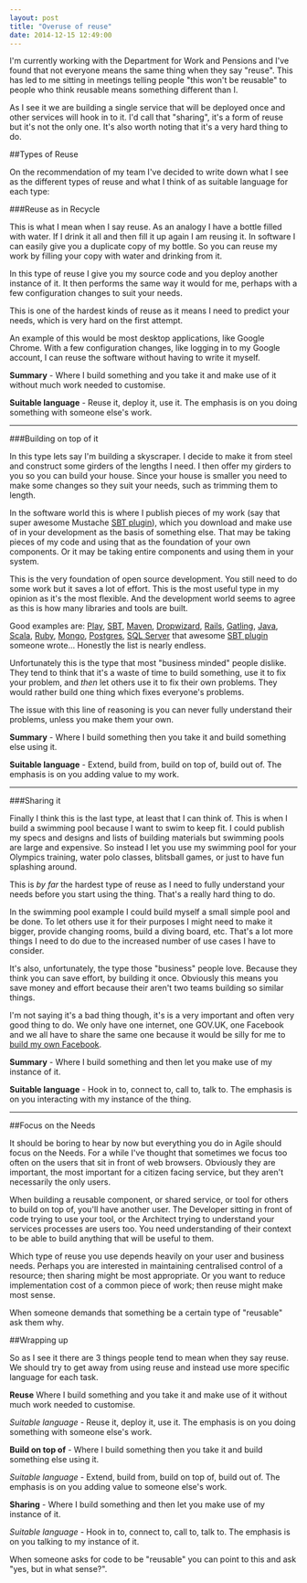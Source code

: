 ```yaml
---
layout: post
title: "Overuse of reuse"
date: 2014-12-15 12:49:00
---
```


I'm currently working with the Department for Work and Pensions and I've found
that not everyone means the same thing when they say "reuse". This has led to me
sitting in meetings telling people "this won't be reusable" to people who think
reusable means something different than I.

As I see it we are building a single service that will be deployed once and
other services will hook in to it. I'd call that "sharing", it's a form of reuse
but it's not the only one. It's also worth noting that it's a very hard thing
to do.

<!--more-->

##Types of Reuse

On the recommendation of my team I've decided to write down what I see as the
different types of reuse and what I think of as suitable language for each type:

###Reuse as in Recycle

This is what I mean when I say reuse. As an analogy I have a bottle filled with
water. If I drink it all and then fill it up again I am reusing it. In software
I can easily give you a duplicate copy of my bottle. So you can reuse my work
by filling your copy with water and drinking from it.

In this type of reuse I give you my source code and you deploy another instance
of it. It then performs the same way it would for me, perhaps with a few
configuration changes to suit your needs.

This is one of the hardest kinds of reuse as it means I need to predict your
needs, which is very hard on the first attempt.

An example of this would be most desktop applications, like Google Chrome. With
a few configuration changes, like logging in to my Google account, I can reuse
the software without having to write it myself.

**Summary** - Where I build something and you take it and make use of it without
much work needed to customise.

**Suitable language** - Reuse it, deploy it, use it.
The emphasis is on you doing something with someone else's work.

----

###Building on top of it

In this type lets say I'm building a skyscraper. I decide to make it from steel
and construct some girders of the lengths I need. I then offer my girders to you
so you can build your house. Since your house is smaller you need to make some
changes so they suit your needs, such as trimming them to length.

In the software world this is where I publish pieces of my work (say that
super awesome Mustache [SBT plugin]), which you download and make use of in your
development as the basis of something else. That may be taking pieces of my code
and using that as the foundation of your own components. Or it may be taking
entire components and using them in your system.

This is the very foundation of open source development. You still need to do some
work but it saves a lot of effort. This is the most useful type in my opinion as
it's the most flexible. And the development world seems to agree as this is how
many libraries and tools are built.

Good examples are: [Play], [SBT], [Maven], [Dropwizard], [Rails], [Gatling],
[Java], [Scala], [Ruby], [Mongo], [Postgres], [SQL Server] that awesome
[SBT plugin] someone wrote... Honestly the list is nearly endless.

Unfortunately this is the type that most "business minded" people dislike. They
tend to think that it's a waste of time to build something, use it to fix your
problem, and *then* let others use it to fix their own problems. They would
rather build one thing which fixes everyone's problems.

The issue with this line of reasoning is you can never fully understand their
problems, unless you make them your own.

**Summary** - Where I build something then you take it and build something else
using it.

**Suitable language** - Extend, build from, build on top of, build out of.
The emphasis is on you adding value to my work.

----

###Sharing it

Finally I think this is the last type, at least that I can think of. This is when
I build a swimming pool because I want to swim to keep fit. I could publish my
specs and designs and lists of building materials but swimming pools are large
and expensive. So instead I let you use my swimming pool for your Olympics
training, water polo classes, blitsball games, or just to have fun splashing
around.

This is *by far* the hardest type of reuse as I need to fully understand your
needs before you start using the thing. That's a really hard thing to do.

In the swimming pool example I could build myself a small simple pool and be
done. To let others use it for their purposes I might need to make it bigger,
provide changing rooms, build a diving board, etc. That's a lot more things I
need to do due to the increased number of use cases I have to consider.

It's also, unfortunately, the type those "business" people love. Because they
think you can save effort, by building it once. Obviously this means you save
money and effort because their aren't two teams building so similar things.

I'm not saying it's a bad thing though, it's is a very important and often very
good thing to do. We only have one internet, one GOV.UK, one Facebook and we all
have to share the same one because it would be silly for me to
[build my own Facebook].

**Summary** - Where I build something and then let you make use of my instance
of it.

**Suitable language** - Hook in to, connect to, call to, talk to.
The emphasis is on you interacting with my instance of the thing.

----

##Focus on the Needs

It should be boring to hear by now but everything you do in Agile should focus
on the Needs. For a while I've thought that sometimes we focus too often on the
users that sit in front of web browsers. Obviously they are important, the most
important for a citizen facing service, but they aren't necessarily the only
users.

When building a reusable component, or shared service, or tool for others to
build on top of, you'll have another user. The Developer sitting in front of
code trying to use your tool, or the Architect trying to understand your
services processes are users too. You need understanding of their context to
be able to build anything that will be useful to them.

Which type of reuse you use depends heavily on your user and business needs.
Perhaps you are interested in maintaining centralised control of a resource;
then sharing might be most appropriate. Or you want to reduce implementation
cost of a common piece of work; then reuse might make most sense.

When someone demands that something be a certain type of "reusable" ask them
why.


##Wrapping up

So as I see it there are 3 things people tend to mean when they say reuse. We
should try to get away from using reuse and instead use more specific language
for each task.

**Reuse** Where I build something and you take it and make use of it without
much work needed to customise.

*Suitable language* - Reuse it, deploy it, use it.
The emphasis is on you doing something with someone else's work.


**Build on top of** - Where I build something then you take it and build
something else using it.

*Suitable language* - Extend, build from, build on top of, build out of.
The emphasis is on you adding value to someone else's work.


**Sharing** - Where I build something and then let you make use of my instance
of it.

*Suitable language* - Hook in to, connect to, call to, talk to.
The emphasis is on you talking to my instance of it.

When someone asks for code to be "reusable" you can point to this and ask
"yes, but in what sense?".


[build my own Facebook]: http://www.Ihave50dollars.com
[Play]: https://www.playframework.com/
[SBT]: http://www.scala-sbt.org/
[Maven]: http://maven.apache.org/
[Dropwizard]: http://dropwizard.io/
[Rails]: http://rubyonrails.org/
[Gatling]: http://gatling.io/
[Java]: http://www.java.com/en/
[Scala]: http://www.scala-lang.org/
[Ruby]: https://www.ruby-lang.org/en/
[Mongo]: http://www.mongodb.org/
[Postgres]: http://www.postgresql.org/
[SQL Server]: http://www.microsoft.com/en-gb/server-cloud/products/sql-server/
[SBT plugin]: https://github.com/michaeldfallen/sbt-mustache

